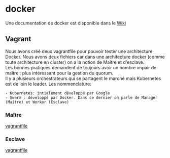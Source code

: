 <h1>docker</h1>

Une documentation de docker est disponible dans le <a href='https://github.com/lekpamartin/docker/wiki'>Wiki</a>

<h2>Vagrant</h2>
Nous avons créé deux vagrantfile pour pouvoir tester une architecture Docker. Nous avons deux fichiers car dans une architecture docker (comme toute architecture en cluster) on a la notion de Maître et d'esclave. 

<br>
Les bonnes pratiques demandent de toujours avoir un nombre impair de maître : plus intéressant pour la gestion du quorum. 

<br>
Il y a plusieurs orchestrateurs qui se partagent le marché mais Kubernetes est de loin le leader. Les nommenclature:
<pre><code>- Kubernetes: intialement développé par Google
- Swarm : développé par Docker. Dans ce dernier on parle de Manager (Maître) et Worker (Esclave)
</code></pre>


<h3>Maître </h3>

<a href='https://github.com/lekpamartin/vagrant/tree/master/vagrantfile/VirtualBox/centos7_docker_master'>vagrantfile</a>

<h3>Esclave </h3>

<a href='https://github.com/lekpamartin/vagrant/tree/master/vagrantfile/VirtualBox/centos7_docker_slave'>vagrantfile</a>
